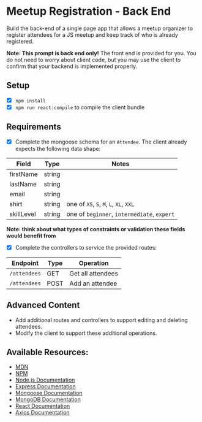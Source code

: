 # Meetup Registration - Back End
Build the back-end of a single page app that allows a meetup organizer to register attendees for a JS meetup and keep track of who is already registered.

**Note: This prompt is back end only!** The front end is provided for you. You do not need to worry about client code, but you may use the client to confirm that your backend is implemented properly.

## Setup

- [x] `npm install`
- [x] `npm run react:compile` to compile the client bundle

## Requirements

- [x] Complete the mongoose schema for an `Attendee`. The client already expects the following data shape:

| Field          | Type            | Notes                                       |
|----------------|-----------------|---------------------------------------------|
| firstName      | string          |                                             |
| lastName       | string          |                                             |
| email          | string          |                                             |
| shirt          | string          | one of `XS`, `S`, `M`, `L`, `XL`, `XXL`     |
| skillLevel     | string          | one of `beginner`, `intermediate`, `expert` |

**Note: think about what types of constraints or validation these fields would benefit from**

- [x] Complete the controllers to service the provided routes:

| Endpoint          | Type   | Operation                 |
|-------------------|--------|---------------------------|
| `/attendees`      | GET    | Get all attendees         |
| `/attendees`      | POST   | Add an attendee           |

## Advanced Content

- Add additional routes and controllers to support editing and deleting attendees.
- Modify the client to support these additional operations.

## Available Resources:

- [MDN](https://developer.mozilla.org/bm/docs/Web/JavaScript)
- [NPM](https://www.npmjs.com/)
- [Node.js Documentation](https://nodejs.org/en/)
- [Express Documentation](https://expressjs.com/)
- [Mongoose Documentation](http://mongoosejs.com/)
- [MongoDB Documentation](https://docs.mongodb.com/)
- [React Documentation](https://reactjs.org/docs/hello-world.html)
- [Axios Documentation](https://github.com/axios/axios)